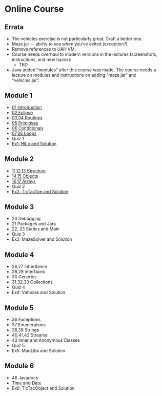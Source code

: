 # Online Course

## Errata

- The vehicles exercise is not particularly great. Craft a better one.
- Maze.jar -- ability to see when you've exited (exception?)
- Remove references to UAH VM.
- Course needs overhaul to modern versions in the lectures (screenshots, instructions, and new topics):
  - TBD
- Java added "modules" after this course was made. The course needs a lecture on modules and instructions on adding "maze.jar" and "vehicles.jar".

## Module 1
- [01 Introduction](Topics/Introduction)
- [02 Eclipse](Topics/Eclise)
- [03,04 Routines](Topics/Routines)
- [05 Primitives](Topics/Primitives)
- [06 Conditionals](Topics/Conditionals)
- [07,08 Loops](Topics/Loops)
- Quiz 1
- [Ex1: HiLo and Solution](Topics/Exercise1_HiLo)

## Module 2
- [11,12,13 Structure](Topics/Structure)
- [14,15 Objects](Topics/Objects)
- [16,17 Arrays](Topics/Arrays)
- Quiz 2
- [Ex2: TicTacToe and Solution](Topics/Exercise2_TicTacToe)

## Module 3
- 20 Debugging
- 21 Packages and Jars
- 22, 23 Statics and Main
- Quiz 3
- Ex3: MazeSolver and Solution

## Module 4
- 26,27 Inheritance
- 28,29 Interfaces
- 30 Generics
- 31,32,33 Collections
- Quiz 4
- Ex4: Vehicles and Solution

## Module 5
- 36 Exceptions
- 37 Enumerations
- 38,39 Strings
- 40,41,42 Streams
- 43 Inner and Anonymous Classes
- Quiz 5
- Ex5: MadLibs and Solution

## Module 6
- 46 Javadocs
- Time and Date
- Ex6: TicTacObject and Solution
